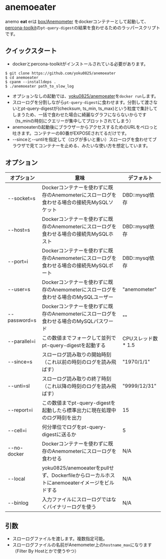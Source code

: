 # anemoeater

anemo **eat** erは [box/Anemometer](https://github.com/box/Anemometer) をdockerコンテナーとして起動して、[percona-toolkit](https://github.com/percona/percona-toolkit)の`pt-query-digest`の結果を食わせるためのラッパースクリプトです。

## クイックスタート

* dockerとpercona-toolkitがインストールされている必要があります。

```
$ git clone https://github.com/yoku0825/anemoeater
$ cd anemoeater
$ cpanm --installdeps .
$ ./anemoeater path_to_slow_log
```

* オプションなしの起動では、[yoku0825/anemoeater](https://hub.docker.com/r/yoku0825/anemoeater/)を`docker run`します。
* スローログを分割しながら`pt-query-digest`に食わせます。分割して渡さないとpt-query-digestが(checksum, ts_min, ts_max)という粒度で集計してしまうため、一括で食わせた場合に綺麗なグラフにならないからです（ts_minの時刻にクエリーが集中してプロットされてしまう）
* anemoeaterの起動後にブラウザーからアクセスするためのURLをペロっと吐きます。コンテナーの80番がEXPOSEされてるだけです。
* --sinceと--untilを指定して（ログが多いと重い）スローログを食わせてブラウザで見てコンテナーを止める、みたいな使い方を想定しています。

## オプション

|オプション   |意味                                                                                       |デフォルト         |
|-------------|-------------------------------------------------------------------------------------------|-------------------|
|--socket=s   |Dockerコンテナーを使わずに既存のAnemometerにスローログを食わせる場合の接続先MySQLソケット  |DBD::mysql依存     |
|--host=s     |Dockerコンテナーを使わずに既存のAnemometerにスローログを食わせる場合の接続先MySQLホスト    |DBD::mysql依存     |
|--port=i     |Dockerコンテナーを使わずに既存のAnemometerにスローログを食わせる場合の接続先MySQLポート    |DBD::mysql依存     |
|--user=s     |Dockerコンテナーを使わずに既存のAnemometerにスローログを食わせる場合のMySQLユーザー        |"anemometer"       |
|--password=s |Dockerコンテナーを使わずに既存のAnemometerにスローログを食わせる場合のMySQLパスワード      |""                 |
|--parallel=i |この数値までフォークして並列でpt-query-digestを起動する                                    |CPUスレッド数 * 1.5|
|--since=s    |スローログ読み取りの開始時刻（これ以前の時刻のログを読み飛ばす）                           |"1970/1/1"         |
|--unti=sl    |スローログ読み取りの終了時刻（これ以降の時刻のログを読み飛ばす）                           |"9999/12/31"       |
|--report=i   |この数値までpt-query-digestを起動したら標準出力に現在処理中のログ時刻を出力                |15                 |
|--cell=i     |何分単位でログをpt-query-digestに送るか                                                    |5                  |
|--no-docker  |Dockerコンテナーを使わずに既存のAnemometerにスローログを食わせる                           |N/A                |
|--local      |yoku0825/anemoeaterをpullせず、Dockerfileからローカルホストにanemoeaterイメージをビルドする|N/A                |
|--binlog     |入力ファイルにスローログではなくバイナリーログを使う                                       |N/A                |


## 引数

* スローログファイルを渡します。複数指定可能。
* スローログファイルの名前がAnemometer上の`hostname_max`になります（Filter By Hostとかで使うやつ）
